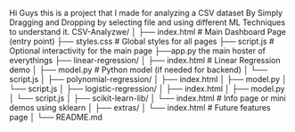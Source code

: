 Hi Guys this is a project that I made for analyzing a CSV dataset By Simply Dragging and Dropping by selecting file and using different ML Techniques to understand it.
CSV-Analyzwe/
│
├── index.html               # Main Dashboard Page (entry point)
├── styles.css               # Global styles for all pages
├── script.js                # Optional interactivity for the main page
├──app.py 
the main hoster of everythings
├── linear-regression/
│   ├── index.html           # Linear Regression demo
│   ├── model.py             # Python model (if needed for backend)
│   └── script.js
│
├── polynomial-regression/
│   ├── index.html
│   ├── model.py
│   └── script.js
│
├── logistic-regression/
│   ├── index.html
│   ├── model.py
│   └── script.js
│
├── scikit-learn-lib/
│   └── index.html           # Info page or mini demos using sklearn
│
├── extras/
│   └── index.html           # Future features page
│
└── README.md
